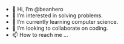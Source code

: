 - 👋 Hi, I’m @beanhero
- 👀 I’m interested in solving problems.
- 🌱 I’m currently learning computer science.
- 💞️ I’m looking to collaborate on coding.
- 📫 How to reach me ...

<!---
beanhero/beanhero is a ✨ special ✨ repository because its `README.md` (this file) appears on your GitHub profile.
You can click the Preview link to take a look at your changes.
--->
